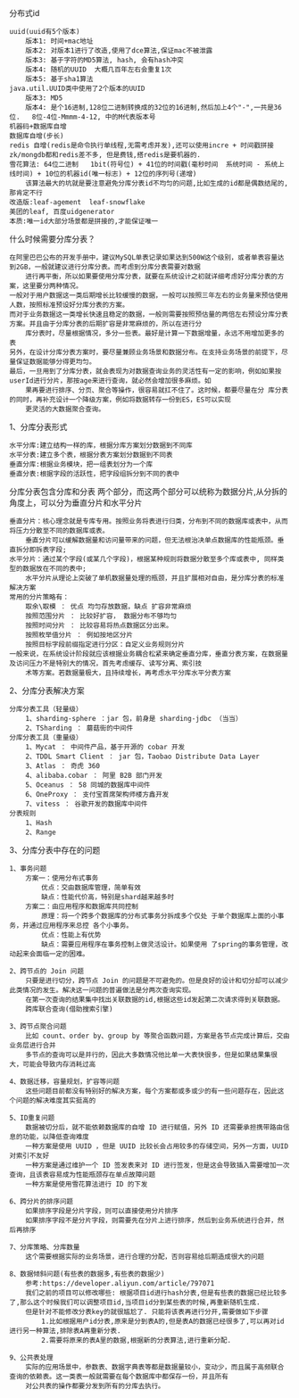 分布式id

    uuid(uuid有5个版本)
        版本1: 时间+mac地址
        版本2: 对版本1进行了改造,使用了dce算法,保证mac不被泄露
        版本3: 基于字符的MD5算法, hash, 会有hash冲突
        版本4: 随机的UUID  大概几百年左右会重复1次
        版本5: 基于sha1算法
    java.util.UUID类中使用了2个版本的UUID
        版本3: MD5
        版本4: 是个16进制,128位二进制转换成的32位的16进制,然后加上4个"-",一共是36位.   8位-4位-Mmmm-4-12, 中的M代表版本号
    机器码+数据库自增
    数据库自增(步长)
    redis 自增(redis是命令执行单线程,无需考虑并发),还可以使用incre + 时间戳拼接
    zk/mongdb都和redis差不多, 但是费钱,搭redis是要机器的.
    雪花算法: 64位二进制   1bit(符号位) + 41位的时间戳(毫秒时间  系统时间 - 系统上线时间) + 10位的机器id(唯一标志) + 12位的序列号(递增)
        该算法最大的坑就是要注意避免分库分表id不均匀的问题,比如生成的id都是偶数结尾的,那肯定不行
    改造版:leaf-agement  leaf-snowflake
    美团的leaf, 百度uidgenerator
    本质:唯一id大部分场景都是拼接的,才能保证唯一
什么时候需要分库分表？

    在阿里巴巴公布的开发手册中，建议MySQL单表记录如果达到500W这个级别，或者单表容量达到2GB，一般就建议进行分库分表。而考虑到分库分表需要对数据
        进行再平衡，所以如果要使用分库分表，就要在系统设计之初就详细考虑好分库分表的方案，这里要分两种情况。
    一般对于用户数据这一类后期增长比较缓慢的数据，一般可以按照三年左右的业务量来预估使用人数，按照标准预设好分库分表的方案。
    而对于业务数据这一类增长快速且稳定的数据，一般则需要按照预估量的两倍左右预设分库分表方案。并且由于分库分表的后期扩容是非常麻烦的，所以在进行分
        库分表时，尽量根据情况，多分一些表。最好是计算一下数据增量，永远不用增加更多的表
    另外，在设计分库分表方案时，要尽量兼顾业务场景和数据分布。在支持业务场景的前提下，尽量保证数据能够分得更均匀。
    最后，一旦用到了分库分表，就会表现为对数据查询业务的灵活性有一定的影响，例如如果按userId进行分片，那按age来进行查询，就必然会增加很多麻烦。如
        果再要进行排序、分页、聚合等操作，很容易就扛不住了。这时候，都要尽量在分 库分表的同时，再补充设计一个降级方案，例如将数据转存一份到ES，ES可以实现
        更灵活的大数据聚合查询。

1、分库分表形式

    水平分库:建立结构一样的库，根据分库方案划分数据到不同库
    水平分表:建立多个表，根据分表方案划分数据到不同表
    垂直分库:根据业务模块，把一组表划分为一个库
    垂直分表:根据字段的活跃性，把字段组拆分到不同的表中

分库分表包含分库和分表 两个部分，而这两个部分可以统称为数据分片,从分拆的角度上，可以分为垂直分片和水平分片

    垂直分片：核心理念就是专库专用。按照业务将表进行归类，分布到不同的数据库或表中，从而将压力分散至不同的数据库或表。
        垂直分片可以缓解数据量和访问量带来的问题，但无法根治决单点数据库的性能瓶颈。垂直拆分即拆表字段;
    水平分片：通过某个字段(或某几个字段)，根据某种规则将数据分散至多个库或表中, 同样类型的数据放在不同的表中;
        水平分片从理论上突破了单机数据量处理的瓶颈，并且扩展相对自由，是分库分表的标准解决方案
    常用的分片策略有：
        取余\取模 ： 优点 均匀存放数据，缺点 扩容非常麻烦
        按照范围分片 ： 比较好扩容， 数据分布不够均匀
        按照时间分片 ： 比较容易将热点数据区分出来。
        按照枚举值分片 ： 例如按地区分片
        按照目标字段前缀指定进行分区：自定义业务规则分片
    一般来说，在系统设计阶段就应该根据业务耦合松紧来确定垂直分库，垂直分表方案，在数据量及访问压力不是特别大的情况，首先考虑缓存、读写分离、索引技
        术等方案。若数据量极大，且持续增长，再考虑水平分库水平分表方案

2、分库分表解决方案

    分库分表工具（轻量级）
        1、sharding-sphere ：jar 包，前身是 sharding-jdbc （当当）
        2、TSharding ： 蘑菇街的中间件
    分库分表工具（重量级）
        1、Mycat ： 中间件产品，基于开源的 cobar 开发
        2、TDDL Smart Client ： jar 包，Taobao Distribute Data Layer
        3、Atlas ： 奇虎 360
        4、alibaba.cobar ： 阿里 B2B 部门开发
        5、Oceanus ： 58 同城的数据库中间件
        6、OneProxy ： 支付宝首席架构师楼方鑫开发
        7、vitess ： 谷歌开发的数据库中间件
    分表规则
        1、Hash
        2、Range
    
3、分库分表中存在的问题
    
    1、事务问题
        方案一：使用分布式事务
            优点：交由数据库管理，简单有效
            缺点：性能代价高，特别是shard越来越多时
        方案二：由应用程序和数据库共同控制
            原理：将一个跨多个数据库的分布式事务分拆成多个仅处 于单个数据库上面的小事务，并通过应用程序来总控 各个小事务。
            优点：性能上有优势
            缺点：需要应用程序在事务控制上做灵活设计。如果使用 了spring的事务管理，改动起来会面临一定的困难。
    
    2、跨节点的 Join 问题
        只要是进行切分，跨节点 Join 的问题是不可避免的。但是良好的设计和切分却可以减少此类情况的发生。解决这一问题的普遍做法是分两次查询实现。
        在第一次查询的结果集中找出关联数据的id,根据这些id发起第二次请求得到关联数据。
        跨库联合查询(借助搜索引擎)
    
    3、跨节点聚合问题
        比如 count、order by、group by 等聚合函数问题，方案是各节点完成计算后，交由业务层进行合并
        多节点的查询可以是并行的，因此大多数情况他比单一大表快很多，但是如果结果集很大，可能会导致内存消耗过高
    
    4、数据迁移，容量规划，扩容等问题
        这些问题目前都没有特别好的解决方案，每个方案都或多或少的有一些问题存在，因此这个问题的解决难度其实挺高的
    
    5、ID重复问题
        数据被切分后，就不能依赖数据库的自增 ID 进行赋值，另外 ID 还需要承担携带路由信息的功能，以降低查询难度
        一种方案是使用 UUID ，但是 UUID 比较长会占用较多的存储空间，另外一方面，UUID 对索引不友好
        一种方案是通过维护一个 ID 签发表来对 ID 进行签发，但是这会导致插入需要增加一次查询，且该表容易成为性能瓶颈存在单点故障问题
        一种方案是使用雪花算法进行 ID 的下发
    
    6、跨分片的排序问题
        如果排序字段是分片字段，则可以直接使用分片排序
        如果排序字段不是分片字段，则需要先在分片上进行排序，然后到业务系统进行合并，然后再排序
    
    7、分库策略、分库数量
        这个需要根据实际的业务场景，进行合理的分配，否则容易给后期造成很大的问题

    8、数据倾斜问题(有些表的数据多,有些表的数据少)
        参考:https://developer.aliyun.com/article/797071
        我们之前的项目可以修改哪些: 根据项目id进行hash分表,但是有些表的数据已经比较多了,那么这个时候我们可以调整项目id,当项目id分到某些表的时候,再重新随机生成.
        但是针对不能修改分表key的就很尴尬了. 只能将该表再进行分开,需要做如下步骤
            1.比如根据用户id分表,原来是分到表A的,但是表A的数据已经很多了,可以再对id进行另一种算法,排除表A再重新分表.
            2.需要将原来的表A里的数据,根据新的分表算法,进行重新分配.

    9、公共表处理
        实际的应用场景中，参数表、数据字典表等都是数据量较小，变动少，而且属于高频联合查询的依赖表。这一类表一般就需要在每个数据库中都保存一份，并且所有
        对公共表的操作都要分发到所有的分库去执行。



